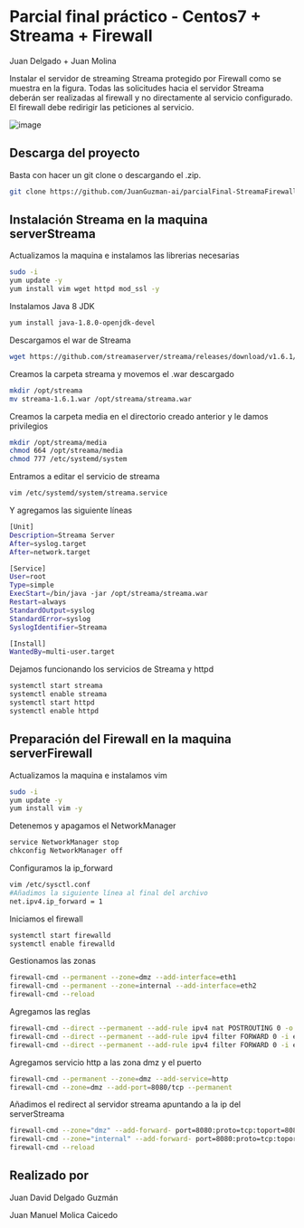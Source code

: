 # Parcial final práctico - Centos7 + Streama + Firewall

Juan Delgado + Juan Molina

Instalar el servidor de streaming Streama protegido por Firewall como se muestra en la figura. Todas las solicitudes hacia el servidor Streama deberán ser realizadas al firewall y no directamente al servicio configurado. El firewall debe redirigir las peticiones al servicio.

![image](https://user-images.githubusercontent.com/81580183/170148198-a42197aa-04b3-431e-8105-76b4a02bf8ac.png)

## Descarga del proyecto
Basta con hacer un git clone o descargando el .zip.
```bash
git clone https://github.com/JuanGuzman-ai/parcialFinal-StreamaFirewall.git
```

## Instalación Streama en la maquina serverStreama

Actualizamos la maquina e instalamos las librerias necesarias

```bash
sudo -i
yum update -y
yum install vim wget httpd mod_ssl -y
```
Instalamos Java 8 JDK 
```bash
yum install java-1.8.0-openjdk-devel
```
Descargamos el war de Streama
```bash
wget https://github.com/streamaserver/streama/releases/download/v1.6.1/streama-1.6.1.war
```
Creamos la carpeta streama y movemos el .war descargado
```bash
mkdir /opt/streama
mv streama-1.6.1.war /opt/streama/streama.war
```
Creamos la carpeta media en el directorio creado anterior y le damos privilegios
```bash
mkdir /opt/streama/media
chmod 664 /opt/streama/media
chmod 777 /etc/systemd/system
```
Entramos a editar el servicio de streama
```bash
vim /etc/systemd/system/streama.service 
```
Y agregamos las siguiente líneas
```bash
[Unit]
Description=Streama Server
After=syslog.target
After=network.target

[Service]
User=root
Type=simple
ExecStart=/bin/java -jar /opt/streama/streama.war
Restart=always
StandardOutput=syslog
StandardError=syslog
SyslogIdentifier=Streama

[Install]
WantedBy=multi-user.target
```

Dejamos funcionando los servicios de Streama y httpd
```bash
systemctl start streama
systemctl enable streama
systemctl start httpd
systemctl enable httpd
```
## Preparación del Firewall en la maquina serverFirewall
Actualizamos la maquina e instalamos vim
```bash
sudo -i
yum update -y
yum install vim -y
```

Detenemos y apagamos el NetworkManager
```bash
service NetworkManager stop
chkconfig NetworkManager off
```
Configuramos la ip_forward
```bash
vim /etc/sysctl.conf
#Añadimos la siguiente línea al final del archivo
net.ipv4.ip_forward = 1
```

Iniciamos el firewall
```bash
systemctl start firewalld
systemctl enable firewalld
```
Gestionamos las zonas
```bash
firewall-cmd --permanent --zone=dmz --add-interface=eth1
firewall-cmd --permanent --zone=internal --add-interface=eth2
firewall-cmd --reload
```
Agregamos las reglas
```bash
firewall-cmd --direct --permanent --add-rule ipv4 nat POSTROUTING 0 -o eth1 -j MASQUERADE
firewall-cmd --direct --permanent --add-rule ipv4 filter FORWARD 0 -i eth2 -o eth1 -j ACCEPT
firewall-cmd --direct --permanent --add-rule ipv4 filter FORWARD 0 -i eth1 -o eth2 -m state --state RELATED,ESTABLISHED -j ACCEPT
```
Agregamos servicio http a las zona dmz y el puerto
```bash
firewall-cmd --permanent --zone=dmz --add-service=http
firewall-cmd --zone=dmz --add-port=8080/tcp --permanent    
```                                                                                                                                                        
Añadimos el redirect al servidor streama apuntando a la ip del serverStreama
```bash
firewall-cmd --zone="dmz" --add-forward- port=8080:proto=tcp:toport=8080:toaddr=192.168.50.4 --permanent
firewall-cmd --zone="internal" --add-forward- port=8080:proto=tcp:toport=8080:toaddr=192.168.50.4 --permanent
firewall-cmd --reload  
```
## Realizado por
Juan David Delgado Guzmán

Juan Manuel Molica Caicedo
